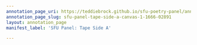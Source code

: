 ```yaml
---
annotation_page_uri: https://teddiebrock.github.io/sfu-poetry-panel/annotations/sfu-panel-tape-side-a-canvas-1-1666-02891.json
annotation_page_slug: sfu-panel-tape-side-a-canvas-1-1666-02891
layout: annotation_page
manifest_label: 'SFU Panel: Tape Side A'

---
```

